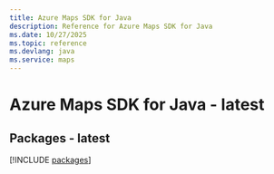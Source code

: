 ```yaml
---
title: Azure Maps SDK for Java
description: Reference for Azure Maps SDK for Java
ms.date: 10/27/2025
ms.topic: reference
ms.devlang: java
ms.service: maps
---
```

# Azure Maps SDK for Java - latest
## Packages - latest
[!INCLUDE [packages](maps-index.md)]